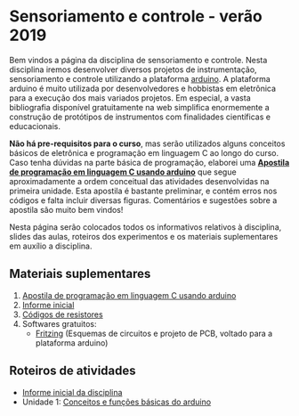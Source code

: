 # Sensoriamento e controle - verão 2019

Bem vindos a página da disciplina de sensoriamento e controle. Nesta disciplina iremos desenvolver diversos projetos de instrumentação, sensoriamento e controle utilizando a plataforma [arduino](http://www.arduino.cc). A plataforma arduino é muito utilizada por desenvolvedores e hobbistas em eletrônica para a execução dos mais variados projetos. Em especial, a vasta bibliografia disponível gratuitamente na web simplifica enormemente a construção de protótipos de instrumentos com finalidades científicas e educacionais.

**Não há pre-requisitos para o curso**, mas serão utilizados alguns conceitos básicos de eletrônica e programação em linguagem C ao longo do curso. Caso tenha dúvidas na parte básica de programação, elaborei uma [**Apostila de programação em linguagem C usando arduino**](https://www.dropbox.com/s/2mqbzzuk4vatjsf/01-Arduino_introduction.pdf?dl=0) que segue aproximadamente a ordem conceitual das atividades desenvolvidas na primeira unidade. Esta apostila é bastante preliminar, e contém erros nos códigos e falta incluir diversas figuras. Comentários e sugestões sobre a apostila são muito bem vindos!

Nesta página serão colocados todos os informativos relativos à disciplina, slides das aulas, roteiros dos experimentos e os materiais suplementares em auxílio a disciplina.

## Materiais suplementares

1. [Apostila de programação em linguagem C usando arduino](https://www.dropbox.com/s/2mqbzzuk4vatjsf/01-Arduino_introduction.pdf?dl=0)
1. [Informe inicial](https://www.dropbox.com/s/0opfomssomraefd/informe_inicial.pdf?dl=0)
2. [Códigos de resistores](https://www.dropbox.com/s/7tp49dwx68755qn/resistores.pdf?dl=0)
3. Softwares gratuitos:
    * [Fritzing](http://www.fritzing.org) (Esquemas de circuitos e projeto de PCB, voltado para a plataforma arduino)

## Roteiros de atividades

- [Informe inicial da disciplina](https://www.dropbox.com/s/6ylx8v4aj4tmhz4/informe_inicial.pdf?dl=0)
- Unidade 1: [Conceitos e funções básicas do arduino](https://www.dropbox.com/s/ihpzq3yffl7fwh2/Unidade_1.pdf?dl=0)
